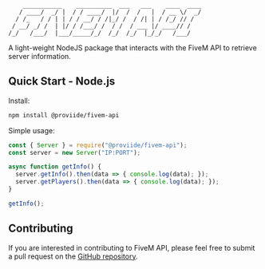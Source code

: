 ```
    ___________    __________  ___   ___    ____  ____
   / ____/  _/ |  / / ____/  |/  /  /   |  / __ \/  _/
  / /_   / / | | / / __/ / /|_/ /  / /| | / /_/ // /  
 / __/ _/ /  | |/ / /___/ /  / /  / ___ |/ ____// /   
/_/   /___/  |___/_____/_/  /_/  /_/  |_/_/   /___/  

```
A light-weight NodeJS package that interacts with the FiveM API to retrieve server information.

Quick Start - Node.js
-------------------------

Install:

```sh
npm install @proviide/fivem-api
```

Simple usage:
```js
const { Server } = require("@proviide/fivem-api");
const server = new Server("IP:PORT");

async function getInfo() {
  server.getInfo().then(data => { console.log(data); });
  server.getPlayers().then(data => { console.log(data); });
}

getInfo();
```

## Contributing

If you are interested in contributing to FiveM API, please feel free to submit a pull request on the [GitHub repository](https://github.com/proviide/fivem-api).
